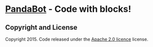 # [PandaBot](http://pandabot.co/) - Code with blocks!

## Copyright and License

Copyright 2015. Code released under the [Apache 2.0 licence](http://www.apache.org/licenses/LICENSE-2.0) license.